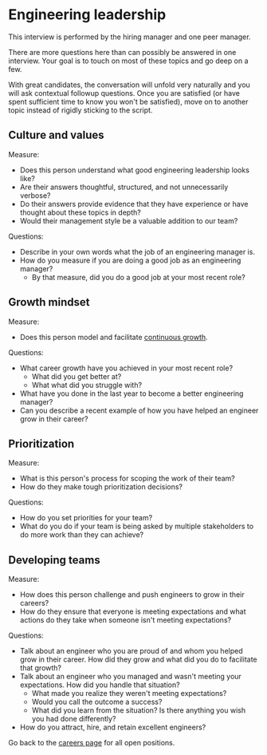 # Engineering leadership

This interview is performed by the hiring manager and one peer manager.

There are more questions here than can possibly be answered in one interview. Your goal is to touch on most of these topics and go deep on a few.

With great candidates, the conversation will unfold very naturally and you will ask contextual followup questions. Once you are satisfied (or have spent sufficient time to know you won't be satisfied), move on to another topic instead of rigidly sticking to the script.

## Culture and values

Measure:

- Does this person understand what good engineering leadership looks like?
- Are their answers thoughtful, structured, and not unnecessarily verbose?
- Do their answers provide evidence that they have experience or have thought about these topics in depth?
- Would their management style be a valuable addition to our team?

Questions:

- Describe in your own words what the job of an engineering manager is.
- How do you measure if you are doing a good job as an engineering manager?
  - By that measure, did you do a good job at your most recent role?

## Growth mindset

Measure:

- Does this person model and facilitate [continuous growth](https://about.sourcegraph.com/company/values#continuously-grow).

Questions:

- What career growth have you achieved in your most recent role?
  - What did you get better at?
  - What what did you struggle with?
- What have you done in the last year to become a better engineering manager?
- Can you describe a recent example of how you have helped an engineer grow in their career?

## Prioritization

Measure:

- What is this person's process for scoping the work of their team?
- How do they make tough prioritization decisions?

Questions:

- How do you set priorities for your team?
- What do you do if your team is being asked by multiple stakeholders to do more work than they can achieve?

## Developing teams

Measure:

- How does this person challenge and push engineers to grow in their careers?
- How do they ensure that everyone is meeting expectations and what actions do they take when someone isn't meeting expectations?

Questions:

- Talk about an engineer who you are proud of and whom you helped grow in their career. How did they grow and what did you do to facilitate that growth?
- Talk about an engineer who you managed and wasn't meeting your expectations. How did you handle that situation?
  - What made you realize they weren't meeting expectations?
  - Would you call the outcome a success?
  - What did you learn from the situation? Is there anything you wish you had done differently?
- How do you attract, hire, and retain excellent engineers?

Go back to the [careers page](../../../company/careers.md) for all open positions.
